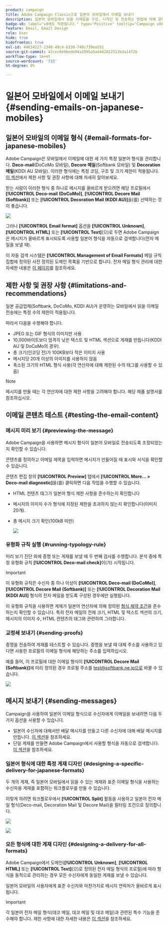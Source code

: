 ```yaml
---
product: campaign
title: Adobe Campaign Classic으로 일본어 모바일에서 이메일 보내기
description: 일본어 모바일에서 읽을 이메일을 구성, 디자인 및 전송하는 방법에 대해 알아봅니다
badge-v8: label="v8에도 적용됩니다." type="Positive" tooltip="Campaign v8에도 적용됩니다."
feature: Email, Email Design
role: User
hide: true
hidefromtoc: true
exl-id: 44634227-2340-49c4-b330-740c739ea551
source-git-commit: 42cec0e9bede94a2995a5ad442822512bda14f2b
workflow-type: tm+mt
source-wordcount: '733'
ht-degree: 0%

---
```


# 일본어 모바일에서 이메일 보내기 {#sending-emails-on-japanese-mobiles}

## 일본어 모바일의 이메일 형식 {#email-formats-for-japanese-mobiles}

Adobe Campaign은 모바일에서 이메일에 대한 세 가지 특정 일본어 형식을 관리합니다. **Deco-mail**(DoCoMo 모바일), **Decore 메일**(Softbank 모바일) 및 **Decoration 메일**(KDDI AU 모바일). 이러한 형식에는 특정 코딩, 구조 및 크기 제한이 적용됩니다. [이 섹션](#limitations-and-recommendations)에서 제한 사항 및 권장 사항에 대해 자세히 알아보세요.

받는 사람이 이러한 형식 중 하나로 메시지를 올바르게 받으려면 해당 프로필에서 **[!UICONTROL Deco-mail (DoCoMo)]**, **[!UICONTROL Decore Mail (Softbank)]** 또는 **[!UICONTROL Decoration Mail (KDDI AU)]**&#x200B;을(를) 선택하는 것이 좋습니다.

![](assets/deco-mail_03.png)

그러나 **[!UICONTROL Email format]** 옵션을 **[!UICONTROL Unknown]**, **[!UICONTROL HTML]** 또는 **[!UICONTROL Text]**(으)로 두면 Adobe Campaign은 메시지가 올바르게 표시되도록 사용할 일본어 형식을 자동으로 검색합니다(전자 메일을 보낼 때).

이 자동 검색 시스템은 **[!UICONTROL Management of Email Formats]** 메일 규칙 집합에 정의된 사전 정의된 도메인 목록을 기반으로 합니다. 전자 메일 형식 관리에 대한 자세한 내용은 [이 페이지](../../installation/using/email-deliverability.md#managing-email-formats)를 참조하세요.

## 제한 사항 및 권장 사항 {#limitations-and-recommendations}

일본 공급업체(Softbank, DoCoMo, KDDI AU)가 운영하는 모바일에서 읽을 이메일 전송에는 특정 수의 제한이 적용됩니다.

따라서 다음을 수행해야 합니다.

* JPEG 또는 GIF 형식의 이미지만 사용
* 10,000바이트보다 엄격히 낮은 텍스트 및 HTML 섹션으로 게재를 만듭니다(KDDI AU 및 DoCoMo의 경우).
* 총 크기(인코딩 전)가 100KB보다 작은 이미지 사용
* 메시지당 20개 이상의 이미지를 사용하지 않음
* 축소된 크기의 HTML 형식 사용(각 연산자에 대해 제한된 수의 태그를 사용할 수 있음)

>[!NOTE]
>
>메시지를 만들 때는 각 연산자에 대한 제한 사항을 고려해야 합니다. 해당 제품 설명서를 참조하십시오.


## 이메일 콘텐츠 테스트 {#testing-the-email-content}

### 메시지 미리 보기 {#previewing-the-message}

Adobe Campaign을 사용하면 메시지 형식이 일본어 모바일로 전송되도록 조정되었는지 확인할 수 있습니다.

콘텐츠를 정의하고 이메일 제목을 입력하면 메시지가 만들어질 때 표시와 서식을 확인할 수 있습니다.

콘텐츠 편집 창의 **[!UICONTROL Preview]** 탭에서 **[!UICONTROL More... > Deco-mail diagnostic]**&#x200B;을(를) 클릭하면 다음 작업을 수행할 수 있습니다.

* HTML 컨텐츠 태그가 일본어 형식 제한 사항을 준수하는지 확인합니다
* 메시지의 이미지 수가 형식에 지정된 제한을 초과하지 않는지 확인합니다(이미지 20개).
* 총 메시지 크기 확인(100kB 미만)

  ![](assets/deco-mail_06.png)

### 유형화 규칙 실행 {#running-typology-rule}

미리 보기 진단 외에 증명 또는 게재를 보낼 때 두 번째 검사를 수행합니다. 분석 중에 특정 유형화 규칙 **[!UICONTROL Deco-mail check]**&#x200B;이(가) 시작됩니다.

>[!IMPORTANT]
>
>이 유형화 규칙은 수신자 중 하나 이상이 **[!UICONTROL Deco-mail (DoCoMo)]**, **[!UICONTROL Decore Mail (Softbank)]** 또는 **[!UICONTROL Decoration Mail (KDDI AU)]** 형식의 전자 메일을 받도록 구성된 경우에만 실행됩니다.

이 유형화 규칙을 사용하면 게재가 일본어 연산자에 의해 정의된 [형식 제약 조건](#limitations-and-recommendations)을 준수하는지 확인할 수 있습니다. 특히 전자 메일의 전체 크기, HTML 및 텍스트 섹션의 크기, 메시지의 이미지 수, HTML 컨텐츠의 태그와 관련하여 그러합니다.

### 교정쇄 보내기 {#sending-proofs}

증명을 전송하여 게재를 테스트할 수 있습니다. 증명을 보낼 때 대체 주소를 사용하고 있다면 사용한 프로필의 이메일 형식에 해당하는 주소를 입력하십시오.

예를 들어, 이 프로필에 대한 이메일 형식이 **[!UICONTROL Decore Mail (Softbank)]**&#x200B;에 미리 정의된 경우 프로필 주소를 test@softbank.ne.jp으로 바꿀 수 있습니다.

![](assets/deco-mail_05.png)

## 메시지 보내기 {#sending-messages}

Campaign을 사용하여 일본어 이메일 형식으로 수신자에게 이메일을 보내려면 다음 두 가지 옵션을 사용할 수 있습니다.

* 일본어 수신자에 대해서만 배달 메시지를 만들고 다른 수신자에 대해 배달 메시지를 만듭니다. [이 섹션](#designing-a-specific-delivery-for-japanese-formats)을 참조하세요.
* 단일 게재를 만들면 Adobe Campaign에서 사용할 형식을 자동으로 검색합니다. [이 섹션](#designing-a-delivery-for-all-formats)을 참조하세요.

### 일본어 형식에 대한 특정 게재 디자인 {#designing-a-specific-delivery-for-japanese-formats}

두 개의 게재, 즉 일본어 모바일에서 읽을 수 있는 게재와 표준 이메일 형식을 사용하는 수신자용 게재를 포함하는 워크플로우를 만들 수 있습니다.

이렇게 하려면 워크플로우에서 **[!UICONTROL Split]** 활동을 사용하고 일본어 전자 메일 형식(Deco-mail, Decoration Mail 및 Decore Mail)을 필터링 조건으로 정의합니다.

![](assets/deco-mail_08.png)

![](assets/deco-mail_07.png)

### 모든 형식에 대한 게재 디자인 {#designing-a-delivery-for-all-formats}

Adobe Campaign에서 도메인(**[!UICONTROL Unknown]**, **[!UICONTROL HTML]** 또는 **[!UICONTROL Text]**(으)로 정의된 전자 메일 형식의 프로필)에 따라 형식을 동적으로 관리하는 경우 모든 수신자에게 동일한 게재를 보낼 수 있습니다.

일본어 모바일의 사용자에게 표준 수신자와 마찬가지로 메시지 연락처가 올바르게 표시됩니다.

>[!IMPORTANT]
>
>각 일본어 전자 메일 형식(데코 메일, 데코 메일 및 데코 메일)과 관련된 특수 기능을 준수해야 합니다. 제한 사항에 대한 자세한 내용은 [이 섹션](#limitations-and-recommendations)을 참조하세요.
